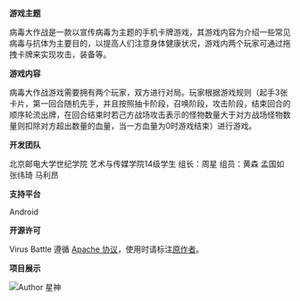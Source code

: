  **游戏主题** 

病毒大作战是一款以宣传病毒为主题的手机卡牌游戏，其游戏内容为介绍一些常见病毒与抗体为主要目的，以提高人们注意身体健康状况，游戏内两个玩家可通过拖拽卡牌来实现攻击，装备等。

 **游戏内容** 

病毒大作战游戏需要拥有两个玩家，双方进行对局。玩家根据游戏规则（起手3张卡片，第一回合随机先手，并且按照抽卡阶段，召唤阶段，攻击阶段，结束回合的顺序轮流出牌，在回合结束时若己方战场攻击表示的怪物数量大于对方战场怪物数量则扣除对方超出数量的血量，当一方血量为0时游戏结束）进行游戏。

 **开发团队** 

北京邮电大学世纪学院
艺术与传媒学院14级学生
组长：周星
组员：黄森
      孟国如
      张纬琦
      马利昂

 **支持平台** 

Android

 **开源许可** 

Virus Battle 遵循 [Apache 协议](https://git.oschina.net/TickStudio/virus-battle/blob/master/LICENSE)，使用时请标注[原作者](https://my.oschina.net/TickStudio)。

 **项目展示** 

![Author 星神](https://git.oschina.net/uploads/images/2017/0625/140427_e540fc5a_333485.png "Virus Battle")
